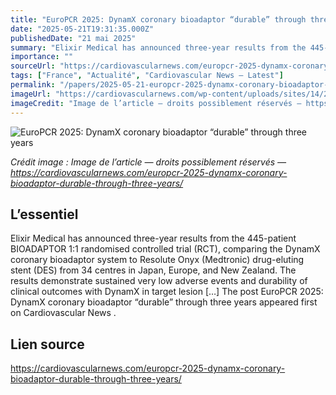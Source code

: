 ```yaml
---
title: "EuroPCR 2025: DynamX coronary bioadaptor “durable” through three years"
date: "2025-05-21T19:31:35.000Z"
publishedDate: "21 mai 2025"
summary: "Elixir Medical has announced three-year results from the 445-patient BIOADAPTOR 1:1 randomised controlled trial (RCT), comparing the DynamX coronary bioadaptor system to Resolute Onyx (Medtronic) drug-eluting stent (DES) from 34 centres in Japan, Europe, and New Zealand. The results demonstrate sustained very low adverse events and durability of clinical outcomes with DynamX in target lesion [&#8230;] The post EuroPCR 2025: DynamX coronary bioadaptor “durable” through three years appeared first on Cardiovascular News ."
importance: ""
sourceUrl: "https://cardiovascularnews.com/europcr-2025-dynamx-coronary-bioadaptor-durable-through-three-years/"
tags: ["France", "Actualité", "Cardiovascular News — Latest"]
permalink: "/papers/2025-05-21-europcr-2025-dynamx-coronary-bioadaptor-durable-through-three-years"
imageUrl: "https://cardiovascularnews.com/wp-content/uploads/sites/14/2024/05/IMG_9758-scaled.jpg"
imageCredit: "Image de l’article — droits possiblement réservés — https://cardiovascularnews.com/europcr-2025-dynamx-coronary-bioadaptor-durable-through-three-years/"
---
```


![EuroPCR 2025: DynamX coronary bioadaptor “durable” through three years](https://cardiovascularnews.com/wp-content/uploads/sites/14/2024/05/IMG_9758-scaled.jpg)

*Crédit image : Image de l’article — droits possiblement réservés — https://cardiovascularnews.com/europcr-2025-dynamx-coronary-bioadaptor-durable-through-three-years/*

## L’essentiel

Elixir Medical has announced three-year results from the 445-patient BIOADAPTOR 1:1 randomised controlled trial (RCT), comparing the DynamX coronary bioadaptor system to Resolute Onyx (Medtronic) drug-eluting stent (DES) from 34 centres in Japan, Europe, and New Zealand. The results demonstrate sustained very low adverse events and durability of clinical outcomes with DynamX in target lesion [&#8230;] The post EuroPCR 2025: DynamX coronary bioadaptor “durable” through three years appeared first on Cardiovascular News .

## Lien source

https://cardiovascularnews.com/europcr-2025-dynamx-coronary-bioadaptor-durable-through-three-years/
